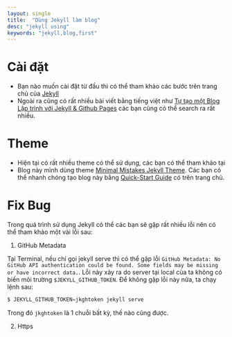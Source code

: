 ```yaml
---
layout: single
title:  "Dùng Jekyll làm blog"
desc: "jekyll using"
keywords: "jekyll,blog,first"
---
```


# Cài đặt
- Bạn nào muốn cài đặt từ đầu thì có thể tham khảo các bước trên trang chủ của [Jekyll](https://jekyllrb.com/docs/home/)
- Ngoài ra cũng có rất nhiều bài viết bằng tiếng việt như [Tự tạo một Blog Lập trình với Jekyll & Github Pages](http://dev.ethanify.me/misc/create-blog-with-jekyll) các bạn cũng có thể search ra rất nhiều.

# Theme
 - Hiện tại có rất nhiều theme có thể sử dụng, các bạn có thể tham khảo tại
 - Blog này mình dùng theme [Minimal Mistakes Jekyll Theme](https://github.com/mmistakes/minimal-mistakes/). Các bạn có thể nhanh chóng tạo blog này bằng [Quick-Start Guide](https://mmistakes.github.io/minimal-mistakes/docs/quick-start-guide/) có trên trang chủ.



# Fix Bug
 Trong quá trình sử dụng Jekyll có thể các bạn sẽ gặp rất nhiều lỗi nên có thể tham khảo một vài lỗi sau:

 1. GitHub Metadata

  Tại Terminal, nếu chỉ gọi jekyll serve thì có thể gặp lỗi `GitHub Metadata: No GitHub API authentication could be found. Some fields may be missing or have incorrect data.`. Lỗi này xảy ra do server tại local của ta không có biến môi trường `$JEKYLL_GITHUB_TOKEN`. Để không gặp lỗi này nữa, ta chạy lệnh sau:

  ```javascript
  $ JEKYLL_GITHUB_TOKEN=jkghtoken jekyll serve
```

  Trong đó `jkghtoken` là 1 chuỗi bất kỳ, thế nào cũng được.

 2. Https
